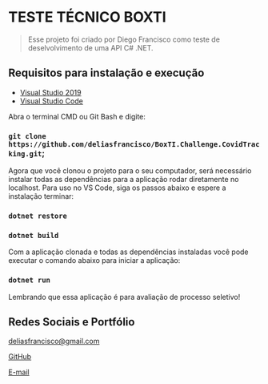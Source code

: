 # TESTE TÉCNICO BOXTI

> Esse projeto foi criado por Diego Francisco como teste de deselvolvimento de uma API C# .NET.
## Requisitos para instalação e execução

- [Visual Studio 2019](https://visualstudio.microsoft.com/pt-br/thank-you-downloading-visual-studio/?sku=Community&rel=16)
- [Visual Studio Code](https://code.visualstudio.com/Download)

Abra o terminal CMD ou Git Bash e digite: 

### `git clone https://github.com/deliasfrancisco/BoxTI.Challenge.CovidTracking.git`;

Agora que você clonou o projeto para o seu computador, será necessário instalar todas as dependências para a aplicação rodar diretamente no localhost. Para uso no VS Code, siga os passos abaixo e espere a instalação terminar:

### `dotnet restore`
### `dotnet build`

Com a aplicação clonada e todas as dependências instaladas você pode executar o comando abaixo para iniciar a aplicação:

### `dotnet run`

Lembrando que essa aplicação é para avaliação de processo seletivo!

## Redes Sociais e Portfólio

deliasfrancisco@gmail.com

[GitHub](https://github.com/deliasfrancisco)

[E-mail](deliasfrancisco@gmail.com)
